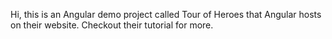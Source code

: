 Hi, this is an Angular demo project called Tour of Heroes that Angular hosts on their website. Checkout their tutorial for more.
